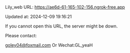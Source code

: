 Lily_web URL: https://ae6d-61-165-102-156.ngrok-free.app

Updated at: 2024-12-09 19:16:21

If you cannot open this URL, the server might be down.

Please contact: 

goley04@foxmail.com Or Wechat:GL_yeaH